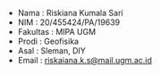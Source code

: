 - Nama      : Riskiana Kumala Sari
- NIM       : 20/455424/PA/19639
- Fakultas  : MIPA UGM
- Prodi     : Geofisika
- Asal      : Sleman, DIY
- Email     : riskaiana.k.s@mail.ugm.ac.id

<!---
riskianakumala/riskianakumala is a ✨ special ✨ repository because its `README.md` (this file) appears on your GitHub profile.
You can click the Preview link to take a look at your changes.
--->

